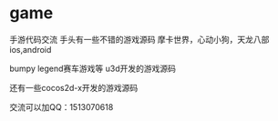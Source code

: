 game
====

手游代码交流
手头有一些不错的游戏源码 
摩卡世界，心动小狗，天龙八部ios,android 

bumpy legend赛车游戏等 u3d开发的游戏源码 

还有一些cocos2d-x开发的游戏源码 

交流可以加QQ：1513070618
